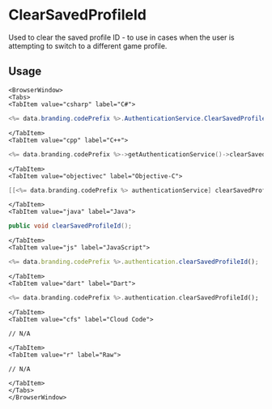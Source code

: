 # ClearSavedProfileId

Used to clear the saved profile ID - to use in cases when the user is attempting to switch to a different game profile.

## Usage

```mdx-code-block
<BrowserWindow>
<Tabs>
<TabItem value="csharp" label="C#">
```

```csharp
<%= data.branding.codePrefix %>.AuthenticationService.ClearSavedProfileID();
```

```mdx-code-block
</TabItem>
<TabItem value="cpp" label="C++">
```

```cpp
<%= data.branding.codePrefix %>->getAuthenticationService()->clearSavedProfileID();
```

```mdx-code-block
</TabItem>
<TabItem value="objectivec" label="Objective-C">
```

```objectivec
[[<%= data.branding.codePrefix %> authenticationService] clearSavedProfile];
```

```mdx-code-block
</TabItem>
<TabItem value="java" label="Java">
```

```java
public void clearSavedProfileId();
```

```mdx-code-block
</TabItem>
<TabItem value="js" label="JavaScript">
```

```javascript
<%= data.branding.codePrefix %>.authentication.clearSavedProfileId();
```

```mdx-code-block
</TabItem>
<TabItem value="dart" label="Dart">
```

```dart
<%= data.branding.codePrefix %>.authentication.clearSavedProfileId();
```

```mdx-code-block
</TabItem>
<TabItem value="cfs" label="Cloud Code">
```

```cfscript
// N/A
```

```mdx-code-block
</TabItem>
<TabItem value="r" label="Raw">
```

```cfscript
// N/A
```

```mdx-code-block
</TabItem>
</Tabs>
</BrowserWindow>
```

